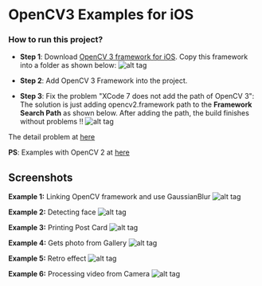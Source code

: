 # OpenCV3 Examples for iOS

### How to run this project?
- <b>Step 1</b>: Download [OpenCV 3 framework for iOS](http://sourceforge.net/projects/opencvlibrary/files/opencv-ios/3.1.0/opencv2.framework.zip/download). Copy this framework into a folder as shown below:
![alt tag](https://github.com/congpc/OpenCV3Examples/blob/master/Blog/opencv3-01.png)

- <b>Step 2</b>: Add OpenCV 3 Framework into the project. <br />

- <b>Step 3</b>: Fix the problem "XCode 7 does not add the path of OpenCV 3": The solution is just adding opencv2.framework path to the <b>Framework Search Path</b> as shown below. After adding the path, the build finishes without problems !! 
![alt tag](https://github.com/congpc/OpenCV3Examples/blob/master/Blog/opencv3-02.png)

The detail problem at [here](http://cv4mar.blogspot.com/2015/09/using-opencv-30-on-xcode7-for-ios.html)

<b>PS</b>: Examples with OpenCV 2 at [here](https://github.com/congpc/OpenCVExamples)

## Screenshots
<b>Example 1:</b> Linking OpenCV framework and use GaussianBlur
![alt tag](https://github.com/congpc/OpenCVExamples/blob/master/OpenCVExample/DocImages/IMG_0526.jpg)

<b>Example 2:</b> Detecting face
![alt tag](https://github.com/congpc/OpenCVExamples/blob/master/OpenCVExample/DocImages/IMG_0527.jpg)

<b>Example 3:</b> Printing Post Card
![alt tag](https://github.com/congpc/OpenCVExamples/blob/master/OpenCVExample/DocImages/IMG_0528.jpg)

<b>Example 4:</b> Gets photo from Gallery
![alt tag](https://github.com/congpc/OpenCVExamples/blob/master/OpenCVExample/DocImages/IMG_0531.jpg)

<b>Example 5:</b> Retro effect
![alt tag](https://github.com/congpc/OpenCVExamples/blob/master/OpenCVExample/DocImages/IMG_0532.jpg)

<b>Example 6:</b> Processing video from Camera
![alt tag](https://github.com/congpc/OpenCVExamples/blob/master/OpenCVExample/DocImages/IMG_0533.jpg)
